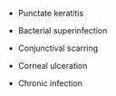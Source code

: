 - Punctate keratitis

- Bacterial superinfection

- Conjunctival scarring

- Corneal ulceration

- Chronic infection